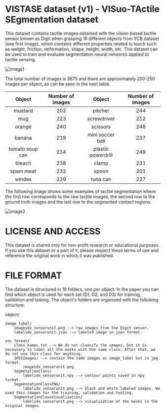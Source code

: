# VISTASE dataset (v1) - VISuo-TActile SEgmentation dataset

This dataset contains tactile images obtained with the vision-based tactile sensor known as Digit when grasping 16 different objects from YCB dataset (see first image), which contains different properties related to touch such as weight, friction, deformation, shape, height, width, etc. This dataset can be used to train and evaluate segmentation neural networks applied to tactile sensing. 

![image1](https://github.com/AUROVA-LAB/aurova_grasping/tree/main/Tactile_sensing/Digit_sensor/Tactile_segmentation/figures/tactile_segmentation_dataset.png?raw=true)



The total number of images is 3675 and there are approximately 200-250 images per object, as can be seen in the next table.

| Object  | Number of images | Object | Number of images
| :-------------: |:-------------:| :-------------: |:-------------:|
| mustard      |     202 | pitcher | 244
| mug      | 223   | screwdriver | 212
| orange      | 240     | scissors | 248
| banana |      218    | mini soccer ball | 237
tomato soup can | 234 | plastic powerdrill | 249
bleach | 238   | clamp | 231
spam meat | 232 | spoon | 201
windex | 239 | tuna can | 227


The following image shows some examples of tactile segmentation where the first row corresponds to the raw tactile images, the second row to the ground truth images and the last row to the segmented contact regions. 

![image2](https://github.com/AUROVA-LAB/aurova_grasping/tree/main/Tactile_sensing/Digit_sensor/Tactile_segmentation/figures/segmentation_examples.png?raw=true)


# LICENSE AND ACCESS
This dataset is shared only for non-profit research or educational purposes. If you use this dataset or a part of it, please respect these terms of use and reference the original work in which it was published.

# FILE FORMAT
The dataset is structured in 16 folders, one per object. In the paper you can find which object is used for each set (D1, D2, and D3) for training, validation and testing. The object's folders are organized with the following structure:

object/
	
    image_label/
		imageidx_sensorunit.png --> raw images from the Digit sensor.
		labelidx_sensorunit.json --> labeled image in json format.
	
    voc_format/
		class_names.txt --> We do not classify the images, but it is necessary to label all the masks with the same class. After that, we do not use this class for anything.
		JPEGImages/ --> contain the same images as image_label but in jpg format.
			imageidx_sensorunit.png
		SegmetationClass/ 
			labelidx_sensorunit.npy --> contour points saved in npy format.
		SegmentationClassPNG/
			labelidx_sensorunit.png --> black and white labeled images. We used this images for the training, validation and testing.
		SegmentationClassVisualization/
			labelidx_sensorunit.png --> visualization of the masks in the original images.
			